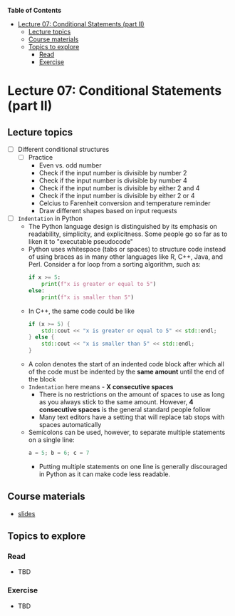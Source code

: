 
**Table of Contents**
- [Lecture 07: Conditional Statements (part II)](#lecture-07-conditional-statements-part-ii)
  - [Lecture topics](#lecture-topics)
  - [Course materials](#course-materials)
  - [Topics to explore](#topics-to-explore)
    - [Read](#read)
    - [Exercise](#exercise)


# Lecture 07: Conditional Statements (part II)

## Lecture topics
* [ ] Different conditional structures
  * [ ] Practice
    * Even vs. odd number
    * Check if the input number is divisible by number 2
    * Check if the input number is divisible by number 4
    * Check if the input number is divisible by either 2 and 4
    * Check if the input number is divisible by either 2 or 4
    * Celcius to Farenheit conversion and temperature reminder
    * Draw different shapes based on input requests
* [ ] `Indentation` in Python
  * The Python language design is distinguished by its emphasis on readability, simplicity, and explicitness. Some people go so far as to liken it to "executable pseudocode"
  * Python uses whitespace (tabs or spaces) to structure code instead of using braces as in many other languages like R, C++, Java, and Perl. Consider a for loop from a sorting algorithm, such as:
      ```python
      if x >= 5:
          print(f"x is greater or equal to 5")
      else:
          print(f"x is smaller than 5")
      ```
  * In C++, the same code could be like
      ```cpp
      if (x >= 5) {
          std::cout << "x is greater or equal to 5" << std::endl;
      } else {
          std::cout << "x is smaller than 5" << std::endl;
      }      
      ```
  * A colon denotes the start of an indented code block after which all of the code must be indented by the **same amount** until the end of the block
  * `Indentation` here means - **X consecutive spaces**
    * There is no restrictions on the amount of spaces to use as long as you always stick to the same amount. However, **4 consecutive spaces** is the general standard people follow
    * Many text editors have a setting that will replace tab stops with spaces automatically
  * Semicolons can be used, however, to separate multiple statements on a single line:
      ```python
      a = 5; b = 6; c = 7
      ```
    * Putting multiple statements on one line is generally discouraged in Python as it can make code less readable.


## Course materials
* [slides](https://docs.google.com/presentation/d/1yEZVYaz0C-CUMXe8yH3l_R8GQ8Z82N4OX98AUnoqkfA/edit?usp=sharing)

## Topics to explore
### Read
* TBD

### Exercise
* TBD
